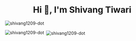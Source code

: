 <h1 align="center">Hi 👋, I'm Shivang Tiwari</h1>
<p align="left"> <img src="https://komarev.com/ghpvc/?username=shivang1209-dot&label=Profile%20views&color=0e75b6&style=flat" alt="shivang1209-dot" /> </p>


<p><img align="left" src="https://github-readme-stats.vercel.app/api/top-langs?username=shivang1209-dot&show_icons=true&locale=en&layout=compact" alt="shivang1209-dot" /></p>

<p>&nbsp;<img align="center" src="https://github-readme-stats.vercel.app/api?username=shivang1209-dot&show_icons=true&locale=en" alt="shivang1209-dot" /></p>

